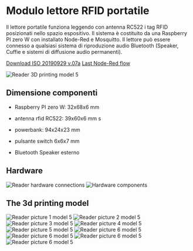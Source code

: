 # Modulo lettore RFID portatile

Il lettore portatile funziona leggendo con  antenna  RC522 i tag RFID posizionati nello spazio espositivo. Il sistema è costituito da una Raspberry PI zero W con installato Node-Red e Mosquitto.
Il lettore può essere connesso a qualsiasi sistema di riproduzione audio Bluetooth (Speaker, Cuffie e sistemi di diffusione audio permanenti).

[Download ISO 20190929 v.07a](https://www.dropbox.com/s/mdmm8pqs013waee/20190929_Iso_base_CCM.img.zip?dl=0)
[Last Node-Red flow](node-red/flows_casamuseorpi.json)

![Reader 3D printing model 5  ](img/Reader_V05_7.png)

## Dimensione componenti

- Raspberry PI zero W: 			32x68x6 mm

- antenna rfid RC522: 			39x60x6 mm
s
- powerbank: 				94x24x23 mm

- pulsante switch 			6x6x7 mm
- Bluetooth Speaker esterno

## Hardware

![Reader hardware connections ](img/Reader_201906_bb.png)
![Hardware components ](img/reader-components.jpg)

## The 3d printing model

![Reader picture 1 model 5  ](img/Reader_V05_1.png)
![Reader picture 2 model 5  ](img/Reader_V05_2.png)
![Reader picture 3 model 5  ](img/Reader_V05_3.png)
![Reader picture 4 model 5  ](img/Reader_V05_4.png)
![Reader picture 5 model 5  ](img/Reader_V05_5.png)
![Reader picture 6 model 5  ](img/Reader_V05_6.png)
![Reader picture 6 model 5  ](img/reader-components.jpg)
![Reader picture 6 model 5  ](img/reader.jpg)
![Reader picture 6 model 5  ](img/reader_head_8.jpg)
